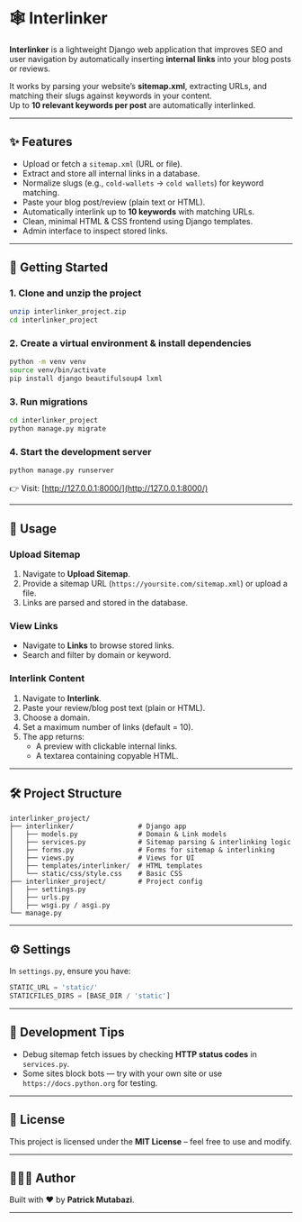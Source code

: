 # 🕸️ Interlinker

**Interlinker** is a lightweight Django web application that improves SEO and user navigation by automatically inserting **internal links** into your blog posts or reviews.  

It works by parsing your website’s **sitemap.xml**, extracting URLs, and matching their slugs against keywords in your content.  
Up to **10 relevant keywords per post** are automatically interlinked.

---

## ✨ Features

- Upload or fetch a `sitemap.xml` (URL or file).
- Extract and store all internal links in a database.
- Normalize slugs (e.g., `cold-wallets` → `cold wallets`) for keyword matching.
- Paste your blog post/review (plain text or HTML).
- Automatically interlink up to **10 keywords** with matching URLs.
- Clean, minimal HTML & CSS frontend using Django templates.
- Admin interface to inspect stored links.

---

## 🚀 Getting Started

### 1. Clone and unzip the project

```bash
unzip interlinker_project.zip
cd interlinker_project
```

### 2. Create a virtual environment & install dependencies

```bash
python -m venv venv
source venv/bin/activate
pip install django beautifulsoup4 lxml
```

### 3. Run migrations

```bash
cd interlinker_project
python manage.py migrate
```

### 4. Start the development server

```bash
python manage.py runserver
```

👉 Visit: [http://127.0.0.1:8000/](http://127.0.0.1:8000/)

---

## 🧩 Usage

### Upload Sitemap
1. Navigate to **Upload Sitemap**.  
2. Provide a sitemap URL (`https://yoursite.com/sitemap.xml`) or upload a file.  
3. Links are parsed and stored in the database.  

### View Links
- Navigate to **Links** to browse stored links.  
- Search and filter by domain or keyword.  

### Interlink Content
1. Navigate to **Interlink**.  
2. Paste your review/blog post text (plain or HTML).  
3. Choose a domain.  
4. Set a maximum number of links (default = 10).  
5. The app returns:
   - A preview with clickable internal links.  
   - A textarea containing copyable HTML.  

---

## 🛠️ Project Structure

```
interlinker_project/
├── interlinker/                # Django app
│   ├── models.py               # Domain & Link models
│   ├── services.py             # Sitemap parsing & interlinking logic
│   ├── forms.py                # Forms for sitemap & interlinking
│   ├── views.py                # Views for UI
│   ├── templates/interlinker/  # HTML templates
│   └── static/css/style.css    # Basic CSS
├── interlinker_project/        # Project config
│   ├── settings.py
│   ├── urls.py
│   ├── wsgi.py / asgi.py
└── manage.py
```

---

## ⚙️ Settings

In `settings.py`, ensure you have:

```python
STATIC_URL = 'static/'
STATICFILES_DIRS = [BASE_DIR / 'static']
```

---

## 🧪 Development Tips

- Debug sitemap fetch issues by checking **HTTP status codes** in `services.py`.  
- Some sites block bots — try with your own site or use `https://docs.python.org` for testing.  

---

## 📜 License

This project is licensed under the **MIT License** – feel free to use and modify.  

---

## 👨🏾‍💻 Author

Built with ❤️ by **Patrick Mutabazi**.  

---